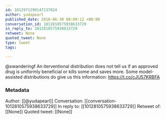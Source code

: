 ```yaml
---
id: 1012971299147137024
author: yudapearl
published_date: 2018-06-30 08:09:12 +00:00
conversation_id: 1012810575938633729
in_reply_to: 1012810575938633729
retweet: None
quoted_tweet: None
type: tweet
tags:

---
```


@swanderingf An iterventional distribution does not tell us
if an approved drug is uniformly beneficial
or kills some and saves more. Some model-assisted
distributions do give us this information:
https://t.co/cJU57KRBFA

### Metadata

Author: [[@yudapearl]]
Conversation: [[conversation-1012810575938633729]]
In reply to: [[1012810575938633729]]
Retweet of: [[None]]
Quoted tweet: [[None]]
